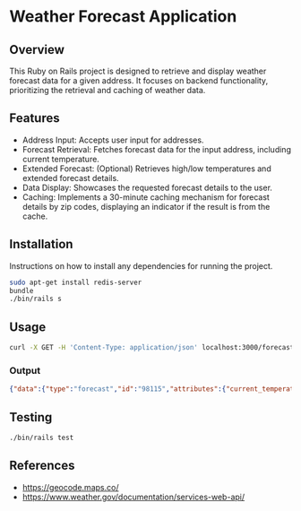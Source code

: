 # Weather Forecast Application
## Overview
This Ruby on Rails project is designed to retrieve and display weather forecast data for a given address.
It focuses on backend functionality, prioritizing the retrieval and caching of weather data.

## Features
* Address Input: Accepts user input for addresses.
* Forecast Retrieval: Fetches forecast data for the input address, including current temperature.
* Extended Forecast: (Optional) Retrieves high/low temperatures and extended forecast details.
* Data Display: Showcases the requested forecast details to the user.
* Caching: Implements a 30-minute caching mechanism for forecast details by zip codes, displaying an indicator if the result is from the cache.
## Installation
Instructions on how to install any dependencies for running the project.

```bash
sudo apt-get install redis-server
bundle
./bin/rails s
```
## Usage

```bash
curl -X GET -H 'Content-Type: application/json' localhost:3000/forecasts/search?address=123+Fake+St+Seattle+Washington
```

### Output
```json
{"data":{"type":"forecast","id":"98115","attributes":{"current_temperature":52},"links":{"self":"http://localhost:3000/api/v1/forecasts/search.json?zip_code=98115"}}}
```
## Testing

```bash
./bin/rails test
```

## References

* https://geocode.maps.co/
* https://www.weather.gov/documentation/services-web-api/
